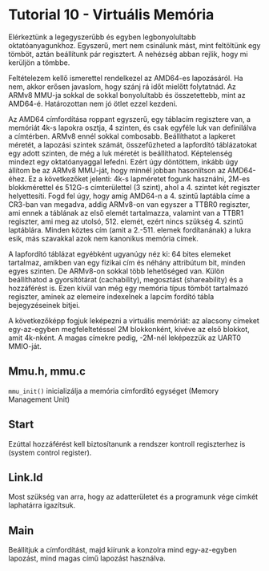 Tutorial 10 - Virtuális Memória
===============================

Elérkeztünk a legegyszerűbb és egyben legbonyolultabb oktatóanyagunkhoz. Egyszerű, mert nem csinálunk mást, mint
feltöltünk egy tömböt, aztán beállítunk pár regisztert. A nehézség abban rejlik, hogy mi kerüljön a tömbbe.

Feltételezem kellő ismerettel rendelkezel az AMD64-es lapozásáról. Ha nem, akkor erősen javaslom, hogy szánj rá
időt mielőtt folytatnád. Az ARMv8 MMU-ja sokkal de sokkal bonyolultabb és összetettebb, mint az AMD64-é. Határozottan
nem jó ötlet ezzel kezdeni.

Az AMD64 címfordítása roppant egyszerű, egy táblacím regisztere van, a memóriát 4k-s lapokra osztja, 4 szinten,
és csak egyféle luk van definilálva a címtérben. ARMv8 ennél sokkal combosabb. Beállíthatot a lapkeret méretét,
a lapozási szintek számát, összefűzheted a lapfordító táblázatokat egy adott szinten, de még a luk méretét is
beállíthatod. Képtelenség mindezt egy oktatóanyaggal lefedni. Ezért úgy döntöttem, inkább úgy állítom be az ARMv8
MMU-ját, hogy minnél jobban hasonlítson az AMD64-éhez. Ez a következőket jelenti: 4k-s lapméretet fogunk használni,
2M-es blokkmérettel és 512G-s címterülettel (3 szint), ahol a 4. szintet két regiszter helyettesíti. Fogd fel
úgy, hogy amíg AMD64-n a 4. szintű laptábla címe a CR3-ban van megadva, addig ARMv8-on van egyszer a TTBR0 regiszter,
ami ennek a táblának az első elemét tartalmazza, valamint van a TTBR1 regiszter, ami meg az utolsó, 512. elemét,
ezért nincs szükség 4. szintű laptáblára. Minden köztes cím (amit a 2.-511. elemek fordítanának) a lukra esik, más
szavakkal azok nem kanonikus memória címek.


A lapfordító táblázat egyébként ugyanúgy néz ki: 64 bites elemeket tartalmaz, amikben van egy fizikai cím és néhány
attribútum bit, minden egyes szinten. De ARMv8-on sokkal több lehetőséged van. Külön beállíthatod a gyorsítótárat
(cachability), megosztást (shareability) és a hozzáférést is. Ezen kívül van még egy memória típus tömböt tartalmazó
regiszter, aminek az elemeire indexelnek a lapcím fordító tábla bejegyzéseinek bitjei.

A következőképp fogjuk leképezni a virtuális memóriát: az alacsony címeket egy-az-egyben megfeleltetéssel 2M
blokkonként, kivéve az első blokkot, amit 4k-nként. A magas címekre pedig, -2M-nél leképezzük az UART0 MMIO-ját.

Mmu.h, mmu.c
------------

`mmu_init()` inicializálja a memória címfordító egységet (Memory Management Unit)

Start
-----

Ezúttal hozzáférést kell biztosítanunk a rendszer kontroll regiszterhez is (system control register).

Link.ld
-------

Most szükség van arra, hogy az adatterületet és a programunk vége cimkét laphatárra igazítsuk.

Main
----

Beállítjuk a címfordítást, majd kiírunk a konzolra mind egy-az-egyben lapozást, mind magas című lapozást használva.
